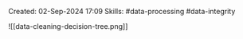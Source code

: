 Created: 02-Sep-2024 17:09
Skills: #data-processing #data-integrity 

![[data-cleaning-decision-tree.png]]